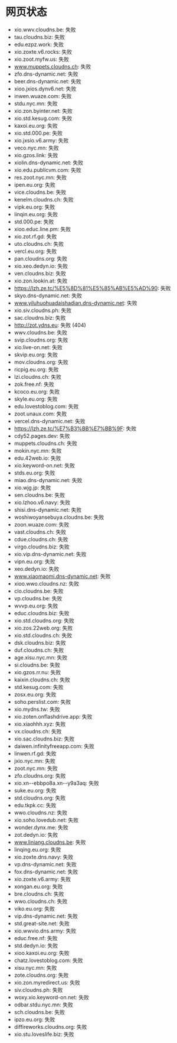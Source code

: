 # 网页状态
- xio.wwv.cloudns.be: 失败
- tau.cloudns.biz: 失败
- edu.ezpz.work: 失败
- xio.zoxte.v6.rocks: 失败
- xio.zoot.myfw.us: 失败
- www.muppets.cloudns.ch: 失败
- zfo.dns-dynamic.net: 失败
- beer.dns-dynamic.net: 失败
- xioo.jxios.dynv6.net: 失败
- inwen.wuaze.com: 失败
- stdu.nyc.mn: 失败
- xio.zon.byinter.net: 失败
- xio.std.kesug.com: 失败
- kaxoi.eu.org: 失败
- xio.std.000.pe: 失败
- xio.jxsio.v6.army: 失败
- veco.nyc.mn: 失败
- xio.gzos.link: 失败
- xiolin.dns-dynamic.net: 失败
- xio.edu.publicvm.com: 失败
- res.zoot.nyc.mn: 失败
- ipen.eu.org: 失败
- vice.cloudns.be: 失败
- kenelm.cloudns.ch: 失败
- vipk.eu.org: 失败
- linqin.eu.org: 失败
- std.000.pe: 失败
- xioo.educ.line.pm: 失败
- xio.zot.rf.gd: 失败
- uto.cloudns.ch: 失败
- vercl.eu.org: 失败
- pan.cloudns.org: 失败
- xio.xeo.dedyn.io: 失败
- ven.cloudns.biz: 失败
- xio.zon.lookin.at: 失败
- https://lzh.ze.tc/%E5%8D%81%E5%85%AB%E5%AD%90: 失败
- skyo.dns-dynamic.net: 失败
- www.yiluhuohuadaishadian.dns-dynamic.net: 失败
- xio.siv.cloudns.ph: 失败
- sac.cloudns.biz: 失败
- http://zot.ydns.eu: 失败 (404)
- wwv.cloudns.be: 失败
- svip.cloudns.org: 失败
- xio.live-on.net: 失败
- skvip.eu.org: 失败
- mov.cloudns.org: 失败
- ricpig.eu.org: 失败
- lzi.cloudns.ch: 失败
- zok.free.nf: 失败
- kcoco.eu.org: 失败
- skyle.eu.org: 失败
- edu.lovestoblog.com: 失败
- zoot.unaux.com: 失败
- vercel.dns-dynamic.net: 失败
- https://lzh.ze.tc/%E7%B3%BB%E7%BB%9F: 失败
- cdy52.pages.dev: 失败
- muppets.cloudns.ch: 失败
- mokin.nyc.mn: 失败
- edu.42web.io: 失败
- xio.keyword-on.net: 失败
- stds.eu.org: 失败
- miao.dns-dynamic.net: 失败
- xio.wjg.jp: 失败
- sen.cloudns.be: 失败
- xio.lzhoo.v6.navy: 失败
- shisi.dns-dynamic.net: 失败
- woshiwoyansebuya.cloudns.be: 失败
- zoon.wuaze.com: 失败
- vast.cloudns.ch: 失败
- cdue.cloudns.ch: 失败
- virgo.cloudns.biz: 失败
- xio.vip.dns-dynamic.net: 失败
- vipn.eu.org: 失败
- xeo.dedyn.io: 失败
- www.xiaomaomi.dns-dynamic.net: 失败
- xioo.wwo.cloudns.nz: 失败
- clo.cloudns.be: 失败
- vp.cloudns.be: 失败
- wvvp.eu.org: 失败
- educ.cloudns.biz: 失败
- xio.std.cloudns.org: 失败
- xio.zos.22web.org: 失败
- xio.std.cloudns.ch: 失败
- dsk.cloudns.biz: 失败
- duf.cloudns.ch: 失败
- age.xisu.nyc.mn: 失败
- si.cloudns.be: 失败
- xio.gzos.rr.nu: 失败
- kaixin.cloudns.ch: 失败
- std.kesug.com: 失败
- zosx.eu.org: 失败
- soho.perslist.com: 失败
- xio.mydns.tw: 失败
- xio.zoten.onflashdrive.app: 失败
- xio.xiaohhh.xyz: 失败
- vx.cloudns.ch: 失败
- xio.sac.cloudns.biz: 失败
- daiwen.infinityfreeapp.com: 失败
- linwen.rf.gd: 失败
- jxio.nyc.mn: 失败
- zoot.nyc.mn: 失败
- zfo.cloudns.org: 失败
- xio.xn--ebbpo8a.xn--y9a3aq: 失败
- suke.eu.org: 失败
- std.cloudns.org: 失败
- edu.tkpk.cc: 失败
- wwo.cloudns.nz: 失败
- xio.soho.lovedub.net: 失败
- wonder.dynx.me: 失败
- zot.dedyn.io: 失败
- www.liniang.cloudns.be: 失败
- linqing.eu.org: 失败
- xio.zoxte.dns.navy: 失败
- vp.dns-dynamic.net: 失败
- fox.dns-dynamic.net: 失败
- xio.zoxte.v6.army: 失败
- xongan.eu.org: 失败
- bre.cloudns.ch: 失败
- wwo.cloudns.ch: 失败
- viko.eu.org: 失败
- vip.dns-dynamic.net: 失败
- std.great-site.net: 失败
- xio.wwvio.dns.army: 失败
- educ.free.nf: 失败
- std.dedyn.io: 失败
- xioo.kaxoi.eu.org: 失败
- chatz.lovestoblog.com: 失败
- xisu.nyc.mn: 失败
- zote.cloudns.org: 失败
- xio.zon.myredirect.us: 失败
- siv.cloudns.ph: 失败
- woxy.xio.keyword-on.net: 失败
- odbar.stdu.nyc.mn: 失败
- sch.cloudns.be: 失败
- ipzo.eu.org: 失败
- diffireworks.cloudns.org: 失败
- xio.stu.loveslife.biz: 失败
